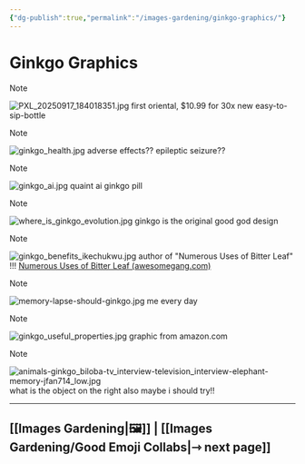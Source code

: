 ```yaml
---
{"dg-publish":true,"permalink":"/images-gardening/ginkgo-graphics/"}
---
```


# Ginkgo Graphics

> [!NOTE]
> ![PXL_20250917_184018351.jpg](/img/user/Images%20Gardening/ginkgo%20graphics%20attachments/PXL_20250917_184018351.jpg)
> first oriental, $10.99 for 30x new easy-to-sip-bottle
> 


> [!NOTE]
> ![ginkgo_health.jpg](/img/user/Images%20Gardening/ginkgo%20graphics%20attachments/ginkgo_health.jpg)
> adverse effects?? epileptic seizure??


> [!NOTE]
> ![ginkgo_ai.jpg](/img/user/Images%20Gardening/ginkgo%20graphics%20attachments/ginkgo_ai.jpg)
> quaint ai ginkgo pill


> [!NOTE]
> ![where_is_ginkgo_evolution.jpg](/img/user/Images%20Gardening/ginkgo%20graphics%20attachments/where_is_ginkgo_evolution.jpg)
> ginkgo is the original good god design


> [!NOTE]
> ![ginkgo_benefits_ikechukwu.jpg](/img/user/Images%20Gardening/ginkgo%20graphics%20attachments/ginkgo_benefits_ikechukwu.jpg)
> author of "Numerous Uses of Bitter Leaf" !!!
> [Numerous Uses of Bitter Leaf (awesomegang.com)](https://awesomegang.com/numerous-uses-of-bitter-leaf-by-ikechukwu-oduah/)


> [!NOTE]
> ![memory-lapse-should-ginkgo.jpg](/img/user/Images%20Gardening/ginkgo%20graphics%20attachments/memory-lapse-should-ginkgo.jpg)
> me every day


> [!NOTE]
> ![ginkgo_useful_properties.jpg](/img/user/Images%20Gardening/ginkgo%20graphics%20attachments/ginkgo_useful_properties.jpg)
> graphic from amazon.com


> [!NOTE]
> ![animals-ginkgo_biloba-tv_interview-television_interview-elephant-memory-jfan714_low.jpg](/img/user/Images%20Gardening/ginkgo%20graphics%20attachments/animals-ginkgo_biloba-tv_interview-television_interview-elephant-memory-jfan714_low.jpg)
> what is the object on the right also maybe i should try!!

---

## [[Images Gardening\|🖼️]] | [[Images Gardening/Good Emoji Collabs\|⇾ next page]]